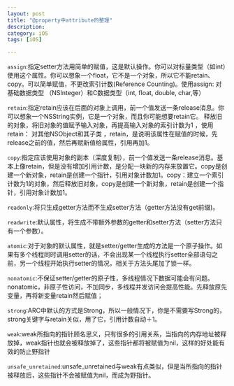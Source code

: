 ```yaml
---
layout: post  
title: "@property中attribute的整理"  
description: 
category: iOS   
tags: [iOS]     

---
```




```assign```:指定setter方法用简单的赋值，这是默认操作。你可以对标量类型（如int）使用这个属性。你可以想象一个float，它不是一个对象，所以它不能retain、copy。可以简单赋值，不更改索引计数(Reference Counting)。使用assign: 对基础数据类型 （NSInteger）和C数据类型（int, float, double, char,等）
 
```retain```:指定retain应该在后面的对象上调用，前一个值发送一条release消息。你可以想象一个NSString实例，它是一个对象，而且你可能想要retain它。
 释放旧的对象，将旧对象的值赋予输入对象，再提高输入对象的索引计数为1 ，使用retain： 对其他NSObject和其子类 ，retain，是说明该属性在赋值的时候，先release之前的值，然后再赋新值给属性，引用再加1。
 
 
```copy```:指定应该使用对象的副本（深度复制），前一个值发送一条release消息。基本上像retain，但是没有增加引用计数，是分配一块新的内存来放置它。copy是创建一个新对象，retain是创建一个指针，引用对象计数加1。copy：建立一个索引计数为1的对象，然后释放旧对象，copy是创建一个新对象，retain是创建一个指针，引用对象计数加1。

``readonly``:将只生成getter方法而不生成setter方法（getter方法没有get前缀)。

```readwrite```:默认属性，将生成不带额外参数的getter和setter方法（setter方法只有一个参数）。

```atomic```:对于对象的默认属性，就是setter/getter生成的方法是一个原子操作。如果有多个线程同时调用setter的话，不会出现某一个线程执行setter全部语句之前，另一个线程开始执行setter的情况，相关于方法头尾加了锁一样。

```nonatomic```:不保证setter/getter的原子性，多线程情况下数据可能会有问题。nonatomic，非原子性访问，不加同步，多线程并发访问会提高性能。先释放原先变量，再将新变量retain然后赋值；

```strong```:ARC中默认的方式是Strong，所以一般情况下，你是不需要写Strong的，strong关键字与retain关似，用了它，引用计数自动＋1。

```weak```:weak所指向的指针顾名思义，只有很多的引用关系，当指向的内存地址被释放掉，weak指针也就会被释放掉了，这些指针都将被赋值为nil，这样的好处能有效的防止野指针

```unsafe_unretained```:unsafe_unretained与weak有点类似，但是当所指向的指针被释放后，这些指针不会被赋值为nil，而成为野指针。
